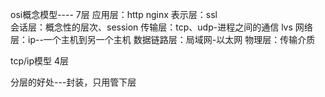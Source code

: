 osi概念模型---- 7层
应用层：http          nginx
表示层：ssl   
会话层：概念性的层次、session
传输层：tcp、udp-进程之间的通信   lvs
网络层：ip--一个主机到另一个主机
数据链路层：局域网-以太网
物理层：传输介质


tcp/ip模型  4层


分层的好处---封装，只用管下层

